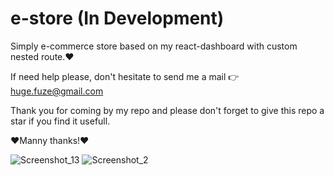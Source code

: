# e-store (In Development) 
Simply e-commerce store based on my react-dashboard with custom nested route.❤️

If need help please, don't hesitate to send me a mail 👉 huge.fuze@gmail.com

Thank you for coming by my repo and please don't forget to give this repo a star if you find it usefull.

❤️Manny thanks!❤️

![Screenshot_13](https://user-images.githubusercontent.com/19228713/148559884-d58437af-31af-440a-a356-bf38104639a0.png)
![Screenshot_2](https://user-images.githubusercontent.com/19228713/148559872-778bb5b7-549e-4b81-8d24-5e8dcf515f0c.png)


